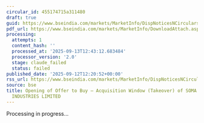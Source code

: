 ```yaml
---
circular_id: 455174715a311480
draft: true
guid: https://www.bseindia.com/markets/MarketInfo/DispNoticesNCirculars.aspx?Noticeid={B96FB862-C50A-4216-8E44-634611718093}&noticeno=20250912-77&dt=09/12/2025&icount=77&totcount=103&flag=0
pdf_url: https://www.bseindia.com/markets/MarketInfo/DownloadAttach.aspx?id=20250912-77&attachedId=90ff0ab2-6e7c-4a20-9e2a-66b57a1555f5
processing:
  attempts: 1
  content_hash: ''
  processed_at: '2025-09-13T12:43:12.683484'
  processor_version: '2.0'
  stage: claude_failed
  status: failed
published_date: '2025-09-12T12:20:52+00:00'
rss_url: https://www.bseindia.com/markets/MarketInfo/DispNoticesNCirculars.aspx?Noticeid={B96FB862-C50A-4216-8E44-634611718093}&noticeno=20250912-77&dt=09/12/2025&icount=77&totcount=103&flag=0
source: bse
title: Opening of Offer to Buy – Acquisition Window (Takeover) of SOMA TEXTILES &
  INDUSTRIES LIMITED
---
```


Processing in progress...